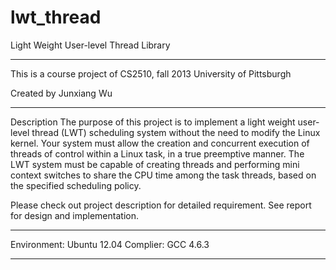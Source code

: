 lwt_thread
==========
Light Weight User-level Thread Library
**********
This is a course project of CS2510, fall 2013
University of Pittsburgh

Created by Junxiang Wu 
**********
Description
The purpose of this project is to implement a light weight user-level thread (LWT)
scheduling system without the need to modify the Linux kernel. Your system must allow
the creation and concurrent execution of threads of control within a Linux task, in a true
preemptive manner. The LWT system must be capable of creating threads and
performing mini context switches to share the CPU time among the task threads, based
on the specified scheduling policy.

Please check out project description for detailed requirement.
See report for design and implementation.
**********
Environment: Ubuntu 12.04
Complier: GCC 4.6.3

**********


